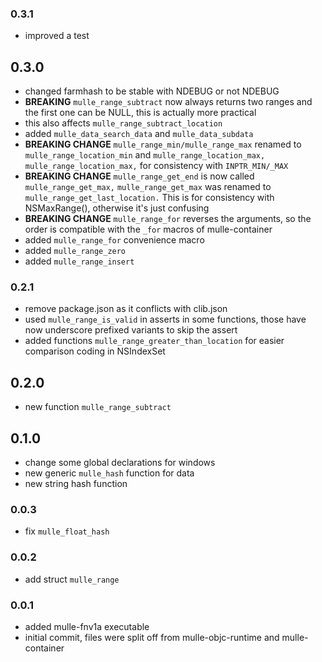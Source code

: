 ### 0.3.1




* improved a test

## 0.3.0

* changed farmhash to be stable with NDEBUG or not NDEBUG
* **BREAKING** `mulle_range_subtract` now always returns two ranges and the first one can be NULL, this is actually more practical
* this also affects `mulle_range_subtract_location`
* added `mulle_data_search_data` and `mulle_data_subdata`
* **BREAKING CHANGE** `mulle_range_min/mulle_range_max` renamed to `mulle_range_location_min` and `mulle_range_location_max,` `mulle_range_location_max,` for consistency with `INPTR_MIN/_MAX`
* **BREAKING CHANGE** `mulle_range_get_end` is now called `mulle_range_get_max,` `mulle_range_get_max` was renamed to `mulle_range_get_last_location.` This is for consistency with NSMaxRange(), otherwise it's just confusing
* **BREAKING CHANGE** `mulle_range_for` reverses the arguments, so the order is compatible with the `_for` macros of mulle-container
* added `mulle_range_for` convenience macro
* added `mulle_range_zero`
* added `mulle_range_insert`


### 0.2.1

* remove package.json as it conflicts with clib.json
* used `mulle_range_is_valid` in asserts in some functions, those have now underscore prefixed variants to skip the assert
* added functions `mulle_range_greater_than_location` for easier comparison coding in NSIndexSet

## 0.2.0

* new function `mulle_range_subtract`


## 0.1.0

* change some global declarations for windows
* new generic `mulle_hash` function for data
* new string hash function


### 0.0.3

* fix `mulle_float_hash`

### 0.0.2

* add struct `mulle_range`

### 0.0.1

* added mulle-fnv1a executable
* initial commit, files were split off from mulle-objc-runtime and mulle-container
